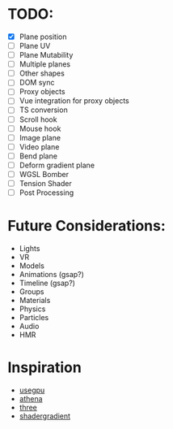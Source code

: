 # TODO:
- [x] Plane position
- [ ] Plane UV
- [ ] Plane Mutability
- [ ] Multiple planes
- [ ] Other shapes
- [ ] DOM sync
- [ ] Proxy objects
- [ ] Vue integration for proxy objects
- [ ] TS conversion
- [ ] Scroll hook
- [ ] Mouse hook
- [ ] Image plane
- [ ] Video plane
- [ ] Bend plane
- [ ] Deform gradient plane
- [ ] WGSL Bomber
- [ ] Tension Shader
- [ ] Post Processing

# Future Considerations:
- Lights
- VR
- Models
- Animations (gsap?)
- Timeline (gsap?)
- Groups
- Materials
- Physics
- Particles
- Audio
- HMR

# Inspiration
- [usegpu](usegpu.live/)
- [athena](athena.js.org)
- [three](threejs.org/docs/)
- [shadergradient](https://www.shadergradient.co/)